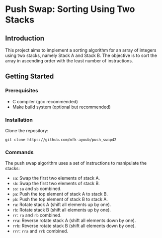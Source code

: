 # Push Swap: Sorting Using Two Stacks

## Introduction

This project aims to implement a sorting algorithm for an array of integers using two stacks, namely Stack A and Stack B. The objective is to sort the array in ascending order with the least number of instructions.

## Getting Started

### Prerequisites

- C compiler (gcc recommended)
- Make build system (optional but recommended)

### Installation

Clone the repository:

`git clone https://github.com/mfk-ayoub/push_swap42`
### Commands

The push swap algorithm uses a set of instructions to manipulate the stacks:

- `sa`: Swap the first two elements of stack A.
- `sb`: Swap the first two elements of stack B.
- `ss`: `sa` and `sb` combined.
- `pa`: Push the top element of stack A to stack B.
- `pb`: Push the top element of stack B to stack A.
- `ra`: Rotate stack A (shift all elements up by one).
- `rb`: Rotate stack B (shift all elements up by one).
- `rr`: `ra` and `rb` combined.
- `rra`: Reverse rotate stack A (shift all elements down by one).
- `rrb`: Reverse rotate stack B (shift all elements down by one).
- `rrr`: `rra` and `rrb` combined.
